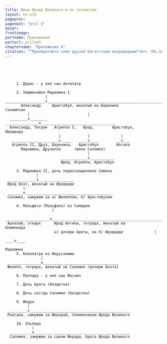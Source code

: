 ```yaml
---
title: Жены Ирода Великого и их потомство
layout: bn-old
pageprev: 
pagenext: "pril 5"
epigr: 
frontimage: 
partname: Приложения
parturl: prilozh
chaptername: "Приложение 4"
citation: "“Приобретайте себе друзей богатством неправедным”<br> (Лк.16:9)."
---
```


 






<pre><code>

     1. Дорис - у нее сын Антипатр

     2. Хашмонайка Мариамна I
                  |
__________________v_____________________________________________________
       Александр     Аристобул, женатый на Беренике            Салампсио
          |                          |
  ________v________   _______________v__________________________________
  Александр, Тигран   Агриппа I,   Ирод,        Аристобул,      Иродиада
                        |            |              |
   _____________________v_____   ____v____        __v___
   Агриппа II, Друз, Береника,   Аристобул        Иотапа
       Мариамна, Друзилла      (жена Саломея)
                                     |
                         ____________v___________
                         Ирод, Агриппа, Аристобул

     3. Мариамна II, дочь первосвященника Симона
              |
 _____________v________________
 Ирод Боэт, женатый на Иродиаде
        |
 _______v_______________________________________
 Саломея, замужем за а) Филиппом, б) Аристобулом

     4. Мальфиса (Мальфака) из Самарии
                     |
 ____________________v__________________________________________________
 Архелай, этнарх      Ирод Антипа, тетрарх, женатый на         Олимпиада
                      а) дочери Ареты, на б) Иродиаде              |
                                                               ____v____
                                                                Мариамна
     5. Клеопатра из Иерусалима
                |
 _______________v__________________________________
 Филипп, тетрарх, женатый на Саломее (дочери Боэта)

     6. Паллада - у нее сын Фасаил
 
     7. Дочь брата (бездетна)

     8. Дочь сестры Саломеи (бездетна)

     9. Федра
          |
 _________v_____________________________________________
 Роксана, замужем за Феророй, племянником Ирода Великого

     10. Эльпида
            |
  __________v___________________________________________
  Саломея, замужем за сыном Фероры, брата Ирода Великого

</code></pre>
<p> </p>

     




